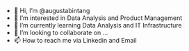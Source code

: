 - 👋 Hi, I’m @augustabintang
- 👀 I’m interested in Data Analysis and Product Management
- 🌱 I’m currently learning Data Analysis and IT Infrastructure
- 💞️ I’m looking to collaborate on ...
- 📫 How to reach me via Linkedin and Email

<!---
augustabintang/augustabintang is a ✨ special ✨ repository because its `README.md` (this file) appears on your GitHub profile.
You can click the Preview link to take a look at your changes.
--->
